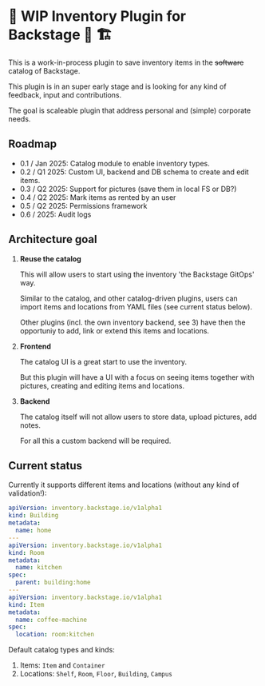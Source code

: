 # 🚧 WIP Inventory Plugin for Backstage 👷 🏗️

This is a work-in-process plugin to save inventory items in the ~~software~~ catalog of Backstage.

This plugin is in an super early stage and is looking for any kind of feedback, input and contributions.

The goal is scaleable plugin that address personal and (simple) corporate needs.

## Roadmap

- 0.1 / Jan 2025: Catalog module to enable inventory types.
- 0.2 / Q1 2025: Custom UI, backend and DB schema to create and edit items.
- 0.3 / Q2 2025: Support for pictures (save them in local FS or DB?)
- 0.4 / Q2 2025: Mark items as rented by an user
- 0.5 / Q2 2025: Permissions framework
- 0.6 / 2025: Audit logs

## Architecture goal

1. **Reuse the catalog**

   This will allow users to start using the inventory 'the Backstage GitOps' way.

   Similar to the catalog, and other catalog-driven plugins,
   users can import items and locations from YAML files (see current status below).

   Other plugins (incl. the own inventory backend, see 3) have then the opportuniy
   to add, link or extend this items and locations.

2. **Frontend**

   The catalog UI is a great start to use the inventory.

   But this plugin will have a UI with a focus on seeing items together with pictures,
   creating and editing items and locations.

3. **Backend**

   The catalog itself will not allow users to store data, upload pictures, add notes.

   For all this a custom backend will be required.

## Current status

Currently it supports different items and locations (without any kind of validation!):

```yaml
apiVersion: inventory.backstage.io/v1alpha1
kind: Building
metadata:
  name: home
---
apiVersion: inventory.backstage.io/v1alpha1
kind: Room
metadata:
  name: kitchen
spec:
  parent: building:home
---
apiVersion: inventory.backstage.io/v1alpha1
kind: Item
metadata:
  name: coffee-machine
spec:
  location: room:kitchen
```

Default catalog types and kinds:

1. Items: `Item` and `Container`
2. Locations: `Shelf`, `Room`, `Floor`, `Building`, `Campus`
